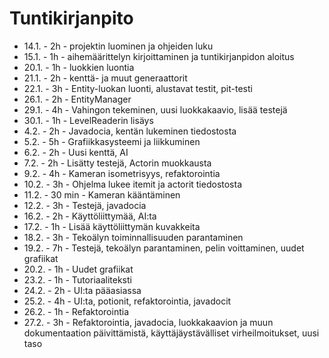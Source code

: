 # Tuntikirjanpito

* 14.1. - 2h - projektin luominen ja ohjeiden luku
* 15.1. - 1h - aihemäärittelyn kirjoittaminen ja tuntikirjanpidon aloitus
* 20.1. - 1h - luokkien luontia
* 21.1. - 2h - kenttä- ja muut generaattorit
* 22.1. - 3h - Entity-luokan luonti, alustavat testit, pit-testi
* 26.1. - 2h - EntityManager
* 29.1. - 4h - Vahingon tekeminen, uusi luokkakaavio, lisää testejä
* 30.1. - 1h - LevelReaderin lisäys
* 4.2.  - 2h - Javadocia, kentän lukeminen tiedostosta
* 5.2.  - 5h - Grafiikkasysteemi ja liikkuminen
* 6.2.  - 2h - Uusi kenttä, AI
* 7.2.  - 2h - Lisätty testejä, Actorin muokkausta
* 9.2.  - 4h - Kameran isometrisyys, refaktorointia
* 10.2. - 3h - Ohjelma lukee itemit ja actorit tiedostosta
* 11.2. - 30 min - Kameran kääntäminen
* 12.2. - 3h - Testejä, javadocia
* 16.2. - 2h - Käyttöliittymää, AI:ta
* 17.2. - 1h - Lisää käyttöliittymän kuvakkeita
* 18.2. - 3h - Tekoälyn toiminnallisuuden parantaminen
* 19.2. - 7h - Testejä, tekoälyn parantaminen, pelin voittaminen, uudet grafiikat
* 20.2. - 1h - Uudet grafiikat
* 23.2. - 1h - Tutoriaaliteksti
* 24.2. - 2h - UI:ta pääasiassa
* 25.2. - 4h - UI:ta, potionit, refaktorointia, javadocit
* 26.2. - 1h - Refaktorointia
* 27.2. - 3h - Refaktorointia, javadocia, luokkakaavion ja muun dokumentaation päivittämistä, käyttäjäystävälliset virheilmoitukset, uusi taso